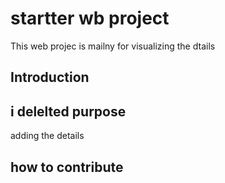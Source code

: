 # startter wb project
This web projec is mailny for visualizing the dtails
## Introduction
## i delelted purpose
adding the details
## how to contribute
